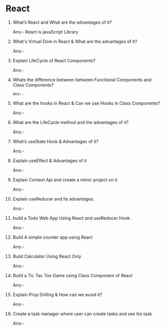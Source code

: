 # React

1.  What’s React and What are the advantages of it?

    Ans:- React is javaScript Library

2.  What's Virtual Dom in React & What are the advantages of it?

    Ans:-

3.  Explain LifeCycle of React Components?

    Ans:-

4.  Whats the difference between between Functional Components and Class
    Components?

        Ans:-

5.  What are the hooks in React & Can we use Hooks in Class Components?

    Ans:-

6.  What are the LifeCycle method and the advantages of it?

    Ans:-

7.  What’s useState Hook & Advantages of it?

    Ans:-

8.  Explain useEffect & Advantages of it

    Ans:-

9.  Explain Context Api and create a minor project on it

    Ans:-

10. Explain useReducer and Its advantages.

    Ans:-

11. build a Todo Web App Using React and useReducer Hook.

    Ans:-

12. Build A simple counter app using React

    Ans:-

13. Build Calculator Using React Only

    Ans:-

14. Build a Tic Tac Toe Game using Class Component of React

    Ans:-

15. Explain Prop Drilling & How can we avoid it?

    Ans:-

16. Create a task manager where user can create tasks and see his task

    Ans:-
